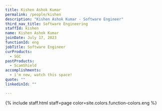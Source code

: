 ```yaml
---
title: Kishen Ashok Kumar
permalink: /people/kishen
description: "Kishen Ashok Kumar - Software Engineer"
third_nav_title: Software Engineering
staffId: kishen
name: Kishen Ashok Kumar
joinDate: July 17, 2023
functionId: eng
jobTitle: Software Engineer
curProducts:
  - SGC
pastProducts:
  - ScamShield
accomplishments:
  - i'm new, watch this space!
quote: ""
linkedinId: ""

---
```


{% include staff.html staff=page color=site.colors.function-colors.eng %}
